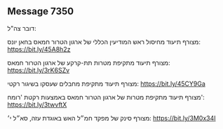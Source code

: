 ## Message 7350

דובר צה"ל:

מצורף תיעוד מחיסול ראש המודיעין הכללי של ארגון הטרור חמאס בחאן יונס: https://bit.ly/45A8h2z

מצורף תיעוד מתקיפת מטרות תת-קרקע של ארגון הטרור חמאס: https://bit.ly/3rK6SZv

מצורף תיעוד מתקיפת מחבלים שעסקו בשיגור רקטי: https://bit.ly/45CY9Ga

מצורף תיעוד מתקיפת מטרות של ארגון הטרור חמאס באמצעות רקטת 'רומח': https://bit.ly/3twvftX

מצורף סינק של מפקד חמ״ל האש באוגדת עזה, סא״ל י׳: https://bit.ly/3M0x34I

